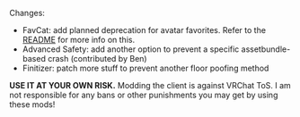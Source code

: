 Changes:
 * FavCat: add planned deprecation for avatar favorites. Refer to the [README](https://github.com/knah/VRCMods#avatar-favorites-deprecation) for more info on this.
 * Advanced Safety: add another option to prevent a specific assetbundle-based crash (contributed by Ben)
 * Finitizer: patch more stuff to prevent another floor poofing method

**USE IT AT YOUR OWN RISK.** Modding the client is against VRChat ToS. I am not responsible for any bans or other punishments you may get by using these mods!